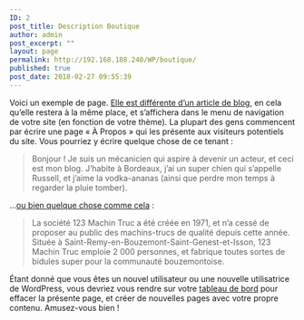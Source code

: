 ```yaml
---
ID: 2
post_title: Description Boutique
author: admin
post_excerpt: ""
layout: page
permalink: http://192.168.188.240/WP/boutique/
published: true
post_date: 2018-02-27 09:55:39
---
```

Voici un exemple de page. <ins datetime="2018-03-08T10:54:29+00:00">Elle est différente d’un article de blog</ins>, en cela qu’elle restera à la même place, et s’affichera dans le menu de navigation de votre site (en fonction de votre thème). La plupart des gens commencent par écrire une page « À Propos » qui les présente aux visiteurs potentiels du site. Vous pourriez y écrire quelque chose de ce tenant :
<blockquote>Bonjour ! Je suis un mécanicien qui aspire à devenir un acteur, et ceci est mon blog. J’habite à Bordeaux, j’ai un super chien qui s’appelle Russell, et j’aime la vodka-ananas (ainsi que perdre mon temps à regarder la pluie tomber).</blockquote>
...<a href="http://www.google.fr">ou bien quelque chose comme cela</a> :
<blockquote>La société 123 Machin Truc a été créée en 1971, et n’a cessé de proposer au public des machins-trucs de qualité depuis cette année. Située à Saint-Remy-en-Bouzemont-Saint-Genest-et-Isson, 123 Machin Truc emploie 2 000 personnes, et fabrique toutes sortes de bidules super pour la communauté bouzemontoise.</blockquote>
Étant donné que vous êtes un nouvel utilisateur ou une nouvelle utilisatrice de WordPress, vous devriez vous rendre sur votre <a href="http://localhost/WP/wp-admin/">tableau de bord</a> pour effacer la présente page, et créer de nouvelles pages avec votre propre contenu. Amusez-vous bien !